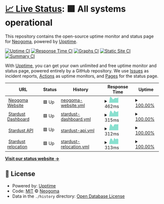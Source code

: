 # [📈 Live Status](https://Neogoma.github.io/uptime): <!--live status--> **🟩 All systems operational**

This repository contains the open-source uptime monitor and status page for [Neogoma](neogoma.com), powered by [Upptime](https://github.com/upptime/upptime).

[![Uptime CI](https://github.com/Neogoma/uptime/workflows/Uptime%20CI/badge.svg)](https://github.com/Neogoma/uptime/actions?query=workflow%3A%22Uptime+CI%22)
[![Response Time CI](https://github.com/Neogoma/uptime/workflows/Response%20Time%20CI/badge.svg)](https://github.com/Neogoma/uptime/actions?query=workflow%3A%22Response+Time+CI%22)
[![Graphs CI](https://github.com/Neogoma/uptime/workflows/Graphs%20CI/badge.svg)](https://github.com/Neogoma/uptime/actions?query=workflow%3A%22Graphs+CI%22)
[![Static Site CI](https://github.com/Neogoma/uptime/workflows/Static%20Site%20CI/badge.svg)](https://github.com/Neogoma/uptime/actions?query=workflow%3A%22Static+Site+CI%22)
[![Summary CI](https://github.com/Neogoma/uptime/workflows/Summary%20CI/badge.svg)](https://github.com/Neogoma/uptime/actions?query=workflow%3A%22Summary+CI%22)

With [Upptime](https://upptime.js.org), you can get your own unlimited and free uptime monitor and status page, powered entirely by a GitHub repository. We use [Issues](https://github.com/Neogoma/uptime/issues) as incident reports, [Actions](https://github.com/Neogoma/uptime/actions) as uptime monitors, and [Pages](https://Neogoma.github.io/uptime) for the status page.

<!--start: status pages-->
<!-- This summary is generated by Upptime (https://github.com/upptime/upptime) -->
<!-- Do not edit this manually, your changes will be overwritten -->
<!-- prettier-ignore -->
| URL | Status | History | Response Time | Uptime |
| --- | ------ | ------- | ------------- | ------ |
| <img alt="" src="https://favicons.githubusercontent.com/www.neogoma.com" height="13"> [Neogoma Website](https://www.neogoma.com) | 🟩 Up | [neogoma-website.yml](https://github.com/Neogoma/uptime/commits/HEAD/history/neogoma-website.yml) | <details><summary><img alt="Response time graph" src="./graphs/neogoma-website/response-time-week.png" height="20"> 462ms</summary><br><a href="https://status.neogoma.com/history/neogoma-website"><img alt="Response time 554" src="https://img.shields.io/endpoint?url=https%3A%2F%2Fraw.githubusercontent.com%2FNeogoma%2Fuptime%2FHEAD%2Fapi%2Fneogoma-website%2Fresponse-time.json"></a><br><a href="https://status.neogoma.com/history/neogoma-website"><img alt="24-hour response time 532" src="https://img.shields.io/endpoint?url=https%3A%2F%2Fraw.githubusercontent.com%2FNeogoma%2Fuptime%2FHEAD%2Fapi%2Fneogoma-website%2Fresponse-time-day.json"></a><br><a href="https://status.neogoma.com/history/neogoma-website"><img alt="7-day response time 462" src="https://img.shields.io/endpoint?url=https%3A%2F%2Fraw.githubusercontent.com%2FNeogoma%2Fuptime%2FHEAD%2Fapi%2Fneogoma-website%2Fresponse-time-week.json"></a><br><a href="https://status.neogoma.com/history/neogoma-website"><img alt="30-day response time 545" src="https://img.shields.io/endpoint?url=https%3A%2F%2Fraw.githubusercontent.com%2FNeogoma%2Fuptime%2FHEAD%2Fapi%2Fneogoma-website%2Fresponse-time-month.json"></a><br><a href="https://status.neogoma.com/history/neogoma-website"><img alt="1-year response time 554" src="https://img.shields.io/endpoint?url=https%3A%2F%2Fraw.githubusercontent.com%2FNeogoma%2Fuptime%2FHEAD%2Fapi%2Fneogoma-website%2Fresponse-time-year.json"></a></details> | <details><summary><a href="https://status.neogoma.com/history/neogoma-website">100.00%</a></summary><a href="https://status.neogoma.com/history/neogoma-website"><img alt="All-time uptime 100.00%" src="https://img.shields.io/endpoint?url=https%3A%2F%2Fraw.githubusercontent.com%2FNeogoma%2Fuptime%2FHEAD%2Fapi%2Fneogoma-website%2Fuptime.json"></a><br><a href="https://status.neogoma.com/history/neogoma-website"><img alt="24-hour uptime 100.00%" src="https://img.shields.io/endpoint?url=https%3A%2F%2Fraw.githubusercontent.com%2FNeogoma%2Fuptime%2FHEAD%2Fapi%2Fneogoma-website%2Fuptime-day.json"></a><br><a href="https://status.neogoma.com/history/neogoma-website"><img alt="7-day uptime 100.00%" src="https://img.shields.io/endpoint?url=https%3A%2F%2Fraw.githubusercontent.com%2FNeogoma%2Fuptime%2FHEAD%2Fapi%2Fneogoma-website%2Fuptime-week.json"></a><br><a href="https://status.neogoma.com/history/neogoma-website"><img alt="30-day uptime 100.00%" src="https://img.shields.io/endpoint?url=https%3A%2F%2Fraw.githubusercontent.com%2FNeogoma%2Fuptime%2FHEAD%2Fapi%2Fneogoma-website%2Fuptime-month.json"></a><br><a href="https://status.neogoma.com/history/neogoma-website"><img alt="1-year uptime 100.00%" src="https://img.shields.io/endpoint?url=https%3A%2F%2Fraw.githubusercontent.com%2FNeogoma%2Fuptime%2FHEAD%2Fapi%2Fneogoma-website%2Fuptime-year.json"></a></details>
| <img alt="" src="https://favicons.githubusercontent.com/stardust.neogoma.com" height="13"> [Stardust Dashboard](https://stardust.neogoma.com/current_version) | 🟩 Up | [stardust-dashboard.yml](https://github.com/Neogoma/uptime/commits/HEAD/history/stardust-dashboard.yml) | <details><summary><img alt="Response time graph" src="./graphs/stardust-dashboard/response-time-week.png" height="20"> 315ms</summary><br><a href="https://status.neogoma.com/history/stardust-dashboard"><img alt="Response time 294" src="https://img.shields.io/endpoint?url=https%3A%2F%2Fraw.githubusercontent.com%2FNeogoma%2Fuptime%2FHEAD%2Fapi%2Fstardust-dashboard%2Fresponse-time.json"></a><br><a href="https://status.neogoma.com/history/stardust-dashboard"><img alt="24-hour response time 352" src="https://img.shields.io/endpoint?url=https%3A%2F%2Fraw.githubusercontent.com%2FNeogoma%2Fuptime%2FHEAD%2Fapi%2Fstardust-dashboard%2Fresponse-time-day.json"></a><br><a href="https://status.neogoma.com/history/stardust-dashboard"><img alt="7-day response time 315" src="https://img.shields.io/endpoint?url=https%3A%2F%2Fraw.githubusercontent.com%2FNeogoma%2Fuptime%2FHEAD%2Fapi%2Fstardust-dashboard%2Fresponse-time-week.json"></a><br><a href="https://status.neogoma.com/history/stardust-dashboard"><img alt="30-day response time 337" src="https://img.shields.io/endpoint?url=https%3A%2F%2Fraw.githubusercontent.com%2FNeogoma%2Fuptime%2FHEAD%2Fapi%2Fstardust-dashboard%2Fresponse-time-month.json"></a><br><a href="https://status.neogoma.com/history/stardust-dashboard"><img alt="1-year response time 294" src="https://img.shields.io/endpoint?url=https%3A%2F%2Fraw.githubusercontent.com%2FNeogoma%2Fuptime%2FHEAD%2Fapi%2Fstardust-dashboard%2Fresponse-time-year.json"></a></details> | <details><summary><a href="https://status.neogoma.com/history/stardust-dashboard">100.00%</a></summary><a href="https://status.neogoma.com/history/stardust-dashboard"><img alt="All-time uptime 99.86%" src="https://img.shields.io/endpoint?url=https%3A%2F%2Fraw.githubusercontent.com%2FNeogoma%2Fuptime%2FHEAD%2Fapi%2Fstardust-dashboard%2Fuptime.json"></a><br><a href="https://status.neogoma.com/history/stardust-dashboard"><img alt="24-hour uptime 100.00%" src="https://img.shields.io/endpoint?url=https%3A%2F%2Fraw.githubusercontent.com%2FNeogoma%2Fuptime%2FHEAD%2Fapi%2Fstardust-dashboard%2Fuptime-day.json"></a><br><a href="https://status.neogoma.com/history/stardust-dashboard"><img alt="7-day uptime 100.00%" src="https://img.shields.io/endpoint?url=https%3A%2F%2Fraw.githubusercontent.com%2FNeogoma%2Fuptime%2FHEAD%2Fapi%2Fstardust-dashboard%2Fuptime-week.json"></a><br><a href="https://status.neogoma.com/history/stardust-dashboard"><img alt="30-day uptime 100.00%" src="https://img.shields.io/endpoint?url=https%3A%2F%2Fraw.githubusercontent.com%2FNeogoma%2Fuptime%2FHEAD%2Fapi%2Fstardust-dashboard%2Fuptime-month.json"></a><br><a href="https://status.neogoma.com/history/stardust-dashboard"><img alt="1-year uptime 99.86%" src="https://img.shields.io/endpoint?url=https%3A%2F%2Fraw.githubusercontent.com%2FNeogoma%2Fuptime%2FHEAD%2Fapi%2Fstardust-dashboard%2Fuptime-year.json"></a></details>
| <img alt="" src="https://favicons.githubusercontent.com/lothal.neogoma.com" height="13"> [Stardust API](https://lothal.neogoma.com/api/current_version) | 🟩 Up | [stardust-api.yml](https://github.com/Neogoma/uptime/commits/HEAD/history/stardust-api.yml) | <details><summary><img alt="Response time graph" src="./graphs/stardust-api/response-time-week.png" height="20"> 312ms</summary><br><a href="https://status.neogoma.com/history/stardust-api"><img alt="Response time 246" src="https://img.shields.io/endpoint?url=https%3A%2F%2Fraw.githubusercontent.com%2FNeogoma%2Fuptime%2FHEAD%2Fapi%2Fstardust-api%2Fresponse-time.json"></a><br><a href="https://status.neogoma.com/history/stardust-api"><img alt="24-hour response time 345" src="https://img.shields.io/endpoint?url=https%3A%2F%2Fraw.githubusercontent.com%2FNeogoma%2Fuptime%2FHEAD%2Fapi%2Fstardust-api%2Fresponse-time-day.json"></a><br><a href="https://status.neogoma.com/history/stardust-api"><img alt="7-day response time 312" src="https://img.shields.io/endpoint?url=https%3A%2F%2Fraw.githubusercontent.com%2FNeogoma%2Fuptime%2FHEAD%2Fapi%2Fstardust-api%2Fresponse-time-week.json"></a><br><a href="https://status.neogoma.com/history/stardust-api"><img alt="30-day response time 326" src="https://img.shields.io/endpoint?url=https%3A%2F%2Fraw.githubusercontent.com%2FNeogoma%2Fuptime%2FHEAD%2Fapi%2Fstardust-api%2Fresponse-time-month.json"></a><br><a href="https://status.neogoma.com/history/stardust-api"><img alt="1-year response time 246" src="https://img.shields.io/endpoint?url=https%3A%2F%2Fraw.githubusercontent.com%2FNeogoma%2Fuptime%2FHEAD%2Fapi%2Fstardust-api%2Fresponse-time-year.json"></a></details> | <details><summary><a href="https://status.neogoma.com/history/stardust-api">100.00%</a></summary><a href="https://status.neogoma.com/history/stardust-api"><img alt="All-time uptime 99.53%" src="https://img.shields.io/endpoint?url=https%3A%2F%2Fraw.githubusercontent.com%2FNeogoma%2Fuptime%2FHEAD%2Fapi%2Fstardust-api%2Fuptime.json"></a><br><a href="https://status.neogoma.com/history/stardust-api"><img alt="24-hour uptime 100.00%" src="https://img.shields.io/endpoint?url=https%3A%2F%2Fraw.githubusercontent.com%2FNeogoma%2Fuptime%2FHEAD%2Fapi%2Fstardust-api%2Fuptime-day.json"></a><br><a href="https://status.neogoma.com/history/stardust-api"><img alt="7-day uptime 100.00%" src="https://img.shields.io/endpoint?url=https%3A%2F%2Fraw.githubusercontent.com%2FNeogoma%2Fuptime%2FHEAD%2Fapi%2Fstardust-api%2Fuptime-week.json"></a><br><a href="https://status.neogoma.com/history/stardust-api"><img alt="30-day uptime 100.00%" src="https://img.shields.io/endpoint?url=https%3A%2F%2Fraw.githubusercontent.com%2FNeogoma%2Fuptime%2FHEAD%2Fapi%2Fstardust-api%2Fuptime-month.json"></a><br><a href="https://status.neogoma.com/history/stardust-api"><img alt="1-year uptime 99.53%" src="https://img.shields.io/endpoint?url=https%3A%2F%2Fraw.githubusercontent.com%2FNeogoma%2Fuptime%2FHEAD%2Fapi%2Fstardust-api%2Fuptime-year.json"></a></details>
| <img alt="" src="https://favicons.githubusercontent.com/dagobah.neogoma.com" height="13"> [Stardust relocation](https://dagobah.neogoma.com/api/current_version) | 🟩 Up | [stardust-relocation.yml](https://github.com/Neogoma/uptime/commits/HEAD/history/stardust-relocation.yml) | <details><summary><img alt="Response time graph" src="./graphs/stardust-relocation/response-time-week.png" height="20"> 313ms</summary><br><a href="https://status.neogoma.com/history/stardust-relocation"><img alt="Response time 254" src="https://img.shields.io/endpoint?url=https%3A%2F%2Fraw.githubusercontent.com%2FNeogoma%2Fuptime%2FHEAD%2Fapi%2Fstardust-relocation%2Fresponse-time.json"></a><br><a href="https://status.neogoma.com/history/stardust-relocation"><img alt="24-hour response time 304" src="https://img.shields.io/endpoint?url=https%3A%2F%2Fraw.githubusercontent.com%2FNeogoma%2Fuptime%2FHEAD%2Fapi%2Fstardust-relocation%2Fresponse-time-day.json"></a><br><a href="https://status.neogoma.com/history/stardust-relocation"><img alt="7-day response time 313" src="https://img.shields.io/endpoint?url=https%3A%2F%2Fraw.githubusercontent.com%2FNeogoma%2Fuptime%2FHEAD%2Fapi%2Fstardust-relocation%2Fresponse-time-week.json"></a><br><a href="https://status.neogoma.com/history/stardust-relocation"><img alt="30-day response time 320" src="https://img.shields.io/endpoint?url=https%3A%2F%2Fraw.githubusercontent.com%2FNeogoma%2Fuptime%2FHEAD%2Fapi%2Fstardust-relocation%2Fresponse-time-month.json"></a><br><a href="https://status.neogoma.com/history/stardust-relocation"><img alt="1-year response time 254" src="https://img.shields.io/endpoint?url=https%3A%2F%2Fraw.githubusercontent.com%2FNeogoma%2Fuptime%2FHEAD%2Fapi%2Fstardust-relocation%2Fresponse-time-year.json"></a></details> | <details><summary><a href="https://status.neogoma.com/history/stardust-relocation">100.00%</a></summary><a href="https://status.neogoma.com/history/stardust-relocation"><img alt="All-time uptime 100.00%" src="https://img.shields.io/endpoint?url=https%3A%2F%2Fraw.githubusercontent.com%2FNeogoma%2Fuptime%2FHEAD%2Fapi%2Fstardust-relocation%2Fuptime.json"></a><br><a href="https://status.neogoma.com/history/stardust-relocation"><img alt="24-hour uptime 100.00%" src="https://img.shields.io/endpoint?url=https%3A%2F%2Fraw.githubusercontent.com%2FNeogoma%2Fuptime%2FHEAD%2Fapi%2Fstardust-relocation%2Fuptime-day.json"></a><br><a href="https://status.neogoma.com/history/stardust-relocation"><img alt="7-day uptime 100.00%" src="https://img.shields.io/endpoint?url=https%3A%2F%2Fraw.githubusercontent.com%2FNeogoma%2Fuptime%2FHEAD%2Fapi%2Fstardust-relocation%2Fuptime-week.json"></a><br><a href="https://status.neogoma.com/history/stardust-relocation"><img alt="30-day uptime 100.00%" src="https://img.shields.io/endpoint?url=https%3A%2F%2Fraw.githubusercontent.com%2FNeogoma%2Fuptime%2FHEAD%2Fapi%2Fstardust-relocation%2Fuptime-month.json"></a><br><a href="https://status.neogoma.com/history/stardust-relocation"><img alt="1-year uptime 100.00%" src="https://img.shields.io/endpoint?url=https%3A%2F%2Fraw.githubusercontent.com%2FNeogoma%2Fuptime%2FHEAD%2Fapi%2Fstardust-relocation%2Fuptime-year.json"></a></details>

<!--end: status pages-->

[**Visit our status website →**](https://Neogoma.github.io/uptime)

## 📄 License

- Powered by: [Upptime](https://github.com/upptime/upptime)
- Code: [MIT](./LICENSE) © [Neogoma](neogoma.com)
- Data in the `./history` directory: [Open Database License](https://opendatacommons.org/licenses/odbl/1-0/)
